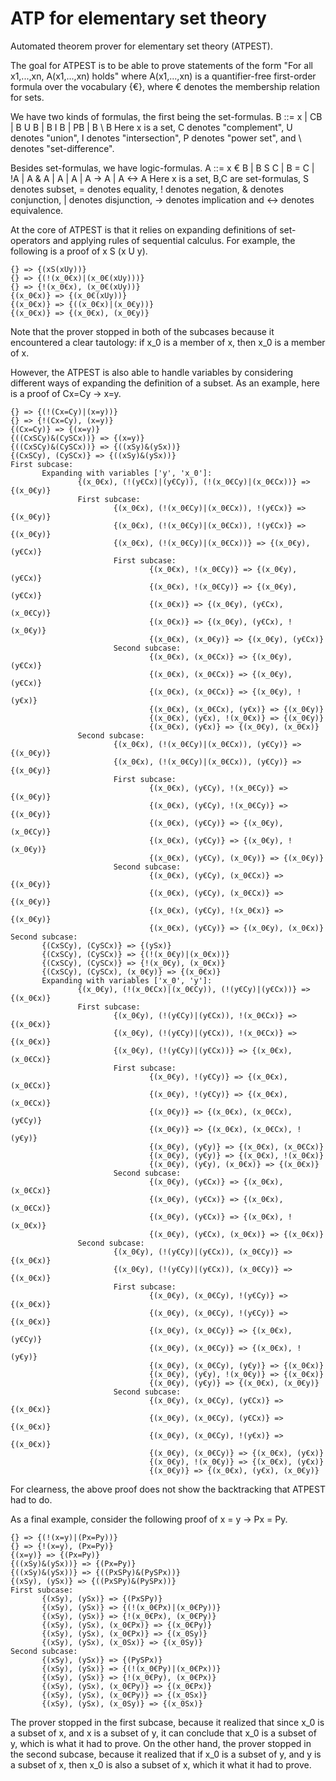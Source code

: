 # ATP for elementary set theory
 Automated theorem prover for elementary set theory (ATPEST).
 
 The goal for ATPEST is to be able to prove statements of the form
 "For all x1,...,xn, A(x1,...,xn) holds"
 where A(x1,...,xn) is a quantifier-free first-order formula over the vocabulary {€}, where € denotes the membership relation for sets.
 
 We have two kinds of formulas, the first being the set-formulas.
 B ::= x | CB | B U B | B I B | PB | B \ B
 Here x is a set, C denotes "complement", U denotes "union", I denotes "intersection", P denotes "power set", and \ denotes "set-difference".
 
 Besides set-formulas, we have logic-formulas.
 A ::= x € B | B S C | B = C | !A | A & A | A | A | A -> A | A <-> A
 Here x is a set, B,C are set-formulas, S denotes subset, = denotes equality, ! denotes negation, & denotes conjunction,
 | denotes disjunction, -> denotes implication and <-> denotes equivalence.
 
 At the core of ATPEST is that it relies on expanding definitions of set-operators and applying rules of sequential calculus.
 For example, the following is a proof of x S (x U y).
 ```
 {} => {(xS(xUy))}
 {} => {(!(x_0€x)|(x_0€(xUy)))}
 {} => {!(x_0€x), (x_0€(xUy))}
 {(x_0€x)} => {(x_0€(xUy))}
 {(x_0€x)} => {((x_0€x)|(x_0€y))}
 {(x_0€x)} => {(x_0€x), (x_0€y)}
 ```
 Note that the prover stopped in both of the subcases because it encountered a clear tautology: if x_0 is a member of x, then x_0 is a member of x.

 However, the ATPEST is also able to handle variables by considering different ways of expanding the definition of a subset.
 As an example, here is a proof of Cx=Cy -> x=y.
 ```
 {} => {(!(Cx=Cy)|(x=y))}
 {} => {!(Cx=Cy), (x=y)}
 {(Cx=Cy)} => {(x=y)}
 {((CxSCy)&(CySCx))} => {(x=y)}
 {((CxSCy)&(CySCx))} => {((xSy)&(ySx))}
 {(CxSCy), (CySCx)} => {((xSy)&(ySx))}
 First subcase:
        Expanding with variables ['y', 'x_0']:
                {(x_0€x), (!(y€Cx)|(y€Cy)), (!(x_0€Cy)|(x_0€Cx))} => {(x_0€y)}
                First subcase:
                        {(x_0€x), (!(x_0€Cy)|(x_0€Cx)), !(y€Cx)} => {(x_0€y)}
                        {(x_0€x), (!(x_0€Cy)|(x_0€Cx)), !(y€Cx)} => {(x_0€y)}
                        {(x_0€x), (!(x_0€Cy)|(x_0€Cx))} => {(x_0€y), (y€Cx)}
                        First subcase:
                                {(x_0€x), !(x_0€Cy)} => {(x_0€y), (y€Cx)}
                                {(x_0€x), !(x_0€Cy)} => {(x_0€y), (y€Cx)}
                                {(x_0€x)} => {(x_0€y), (y€Cx), (x_0€Cy)}
                                {(x_0€x)} => {(x_0€y), (y€Cx), !(x_0€y)}
                                {(x_0€x), (x_0€y)} => {(x_0€y), (y€Cx)}
                        Second subcase:
                                {(x_0€x), (x_0€Cx)} => {(x_0€y), (y€Cx)}
                                {(x_0€x), (x_0€Cx)} => {(x_0€y), (y€Cx)}
                                {(x_0€x), (x_0€Cx)} => {(x_0€y), !(y€x)}
                                {(x_0€x), (x_0€Cx), (y€x)} => {(x_0€y)}
                                {(x_0€x), (y€x), !(x_0€x)} => {(x_0€y)}
                                {(x_0€x), (y€x)} => {(x_0€y), (x_0€x)}
                Second subcase:
                        {(x_0€x), (!(x_0€Cy)|(x_0€Cx)), (y€Cy)} => {(x_0€y)}
                        {(x_0€x), (!(x_0€Cy)|(x_0€Cx)), (y€Cy)} => {(x_0€y)}
                        First subcase:
                                {(x_0€x), (y€Cy), !(x_0€Cy)} => {(x_0€y)}
                                {(x_0€x), (y€Cy), !(x_0€Cy)} => {(x_0€y)}
                                {(x_0€x), (y€Cy)} => {(x_0€y), (x_0€Cy)}
                                {(x_0€x), (y€Cy)} => {(x_0€y), !(x_0€y)}
                                {(x_0€x), (y€Cy), (x_0€y)} => {(x_0€y)}
                        Second subcase:
                                {(x_0€x), (y€Cy), (x_0€Cx)} => {(x_0€y)}
                                {(x_0€x), (y€Cy), (x_0€Cx)} => {(x_0€y)}
                                {(x_0€x), (y€Cy), !(x_0€x)} => {(x_0€y)}
                                {(x_0€x), (y€Cy)} => {(x_0€y), (x_0€x)}
 Second subcase:
        {(CxSCy), (CySCx)} => {(ySx)}
        {(CxSCy), (CySCx)} => {(!(x_0€y)|(x_0€x))}
        {(CxSCy), (CySCx)} => {!(x_0€y), (x_0€x)}
        {(CxSCy), (CySCx), (x_0€y)} => {(x_0€x)}
        Expanding with variables ['x_0', 'y']:
                {(x_0€y), (!(x_0€Cx)|(x_0€Cy)), (!(y€Cy)|(y€Cx))} => {(x_0€x)}
                First subcase:
                        {(x_0€y), (!(y€Cy)|(y€Cx)), !(x_0€Cx)} => {(x_0€x)}
                        {(x_0€y), (!(y€Cy)|(y€Cx)), !(x_0€Cx)} => {(x_0€x)}
                        {(x_0€y), (!(y€Cy)|(y€Cx))} => {(x_0€x), (x_0€Cx)}
                        First subcase:
                                {(x_0€y), !(y€Cy)} => {(x_0€x), (x_0€Cx)}
                                {(x_0€y), !(y€Cy)} => {(x_0€x), (x_0€Cx)}
                                {(x_0€y)} => {(x_0€x), (x_0€Cx), (y€Cy)}
                                {(x_0€y)} => {(x_0€x), (x_0€Cx), !(y€y)}
                                {(x_0€y), (y€y)} => {(x_0€x), (x_0€Cx)}
                                {(x_0€y), (y€y)} => {(x_0€x), !(x_0€x)}
                                {(x_0€y), (y€y), (x_0€x)} => {(x_0€x)}
                        Second subcase:
                                {(x_0€y), (y€Cx)} => {(x_0€x), (x_0€Cx)}
                                {(x_0€y), (y€Cx)} => {(x_0€x), (x_0€Cx)}
                                {(x_0€y), (y€Cx)} => {(x_0€x), !(x_0€x)}
                                {(x_0€y), (y€Cx), (x_0€x)} => {(x_0€x)}
                Second subcase:
                        {(x_0€y), (!(y€Cy)|(y€Cx)), (x_0€Cy)} => {(x_0€x)}
                        {(x_0€y), (!(y€Cy)|(y€Cx)), (x_0€Cy)} => {(x_0€x)}
                        First subcase:
                                {(x_0€y), (x_0€Cy), !(y€Cy)} => {(x_0€x)}
                                {(x_0€y), (x_0€Cy), !(y€Cy)} => {(x_0€x)}
                                {(x_0€y), (x_0€Cy)} => {(x_0€x), (y€Cy)}
                                {(x_0€y), (x_0€Cy)} => {(x_0€x), !(y€y)}
                                {(x_0€y), (x_0€Cy), (y€y)} => {(x_0€x)}
                                {(x_0€y), (y€y), !(x_0€y)} => {(x_0€x)}
                                {(x_0€y), (y€y)} => {(x_0€x), (x_0€y)}
                        Second subcase:
                                {(x_0€y), (x_0€Cy), (y€Cx)} => {(x_0€x)}
                                {(x_0€y), (x_0€Cy), (y€Cx)} => {(x_0€x)}
                                {(x_0€y), (x_0€Cy), !(y€x)} => {(x_0€x)}
                                {(x_0€y), (x_0€Cy)} => {(x_0€x), (y€x)}
                                {(x_0€y), !(x_0€y)} => {(x_0€x), (y€x)}
                                {(x_0€y)} => {(x_0€x), (y€x), (x_0€y)}
 ```
 For clearness, the above proof does not show the backtracking that ATPEST had to do.

 As a final example, consider the following proof of x = y -> Px = Py.
 ```
 {} => {(!(x=y)|(Px=Py))}
 {} => {!(x=y), (Px=Py)}
 {(x=y)} => {(Px=Py)}
 {((xSy)&(ySx))} => {(Px=Py)}
 {((xSy)&(ySx))} => {((PxSPy)&(PySPx))}
 {(xSy), (ySx)} => {((PxSPy)&(PySPx))}
 First subcase:
        {(xSy), (ySx)} => {(PxSPy)}
        {(xSy), (ySx)} => {(!(x_0€Px)|(x_0€Py))}
        {(xSy), (ySx)} => {!(x_0€Px), (x_0€Py)}
        {(xSy), (ySx), (x_0€Px)} => {(x_0€Py)}
        {(xSy), (ySx), (x_0€Px)} => {(x_0Sy)}
        {(xSy), (ySx), (x_0Sx)} => {(x_0Sy)}
 Second subcase:
        {(xSy), (ySx)} => {(PySPx)}
        {(xSy), (ySx)} => {(!(x_0€Py)|(x_0€Px))}
        {(xSy), (ySx)} => {!(x_0€Py), (x_0€Px)}
        {(xSy), (ySx), (x_0€Py)} => {(x_0€Px)}
        {(xSy), (ySx), (x_0€Py)} => {(x_0Sx)}
        {(xSy), (ySx), (x_0Sy)} => {(x_0Sx)}
 ```
 The prover stopped in the first subcase, because it realized that since x_0 is a subset of x, and x is a subset of y, it can conclude that x_0 is a subset of y, which is
 what it had to prove. On the other hand, the prover stopped in the second subcase, because it realized that if x_0 is a subset of y, and y is a subset of x, then x_0
 is also a subset of x, which it what it had to prove.

